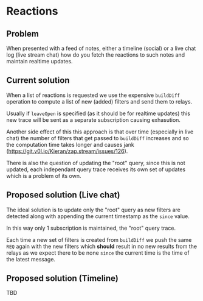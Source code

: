 # Reactions

## Problem

When presented with a feed of notes, either a timeline (social) or a live chat log (live stream chat)
how do you fetch the reactions to such notes and maintain realtime updates.

## Current solution

When a list of reactions is requested we use the expensive `buildDiff` operation to compute a
list of new (added) filters and send them to relays.

Usually if `leaveOpen` is specified (as it should be for realtime updates) this new trace will be sent
as a separate subscription causing exhasution.

Another side effect of this this approach is that over time (especially in live chat) the number of filters that get passed to `buildDiff` increases and so the computation time takes longer and causes jank (https://git.v0l.io/Kieran/zap.stream/issues/126).

There is also the question of updating the "root" query, since this is not updated, each independant query trace receives its own set of updates which is a problem of its own.

## Proposed solution (Live chat)

The ideal solution is to update only the "root" query as new filters are detected along with appending the current timestamp as the `since` value.

In this way only 1 subscription is maintained, the "root" query trace.

Each time a new set of filters is created from `buildDiff` we push the same `REQ` again with the new filters which **should** result in no new results from the relays as we expect there to be none `since` the current time is the time of the latest message.

## Proposed solution (Timeline)

TBD
